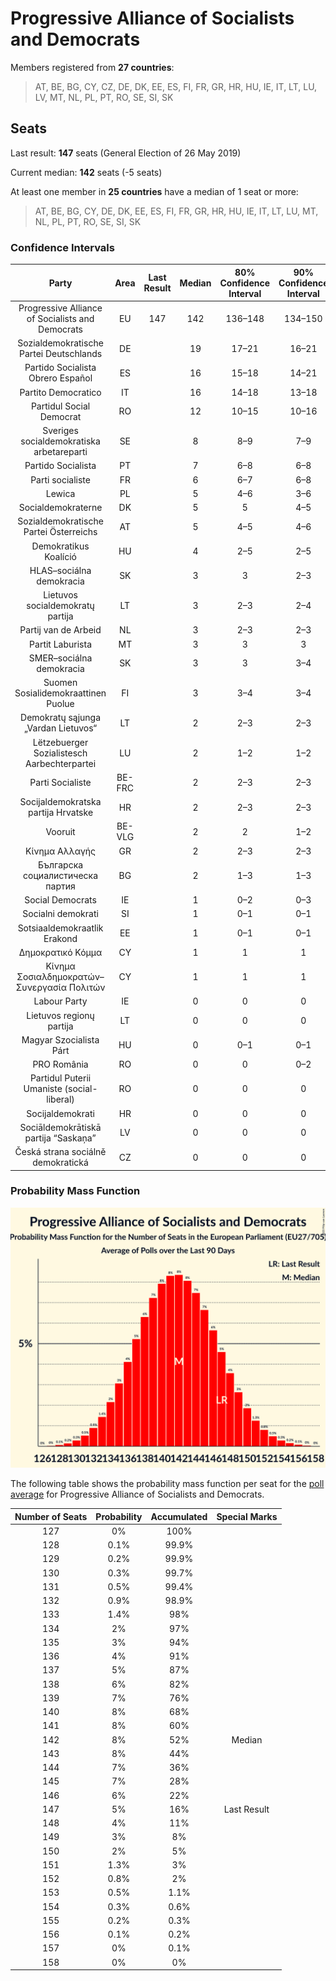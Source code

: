 # Progressive Alliance of Socialists and Democrats

Members registered from **27 countries**:

> AT, BE, BG, CY, CZ, DE, DK, EE, ES, FI, FR, GR, HR, HU, IE, IT, LT, LU, LV, MT, NL, PL, PT, RO, SE, SI, SK

## Seats

Last result: **147** seats (General Election of 26 May 2019)

Current median: **142** seats (-5 seats)

At least one member in **25 countries** have a median of 1 seat or more:

> AT, BE, BG, CY, DE, DK, EE, ES, FI, FR, GR, HR, HU, IE, IT, LT, LU, MT, NL, PL, PT, RO, SE, SI, SK

### Confidence Intervals

| Party | Area | Last Result | Median | 80% Confidence Interval | 90% Confidence Interval | 95% Confidence Interval | 99% Confidence Interval |
|:-----:|:----:|:-----------:|:------:|:-----------------------:|:-----------------------:|:-----------------------:|:-----------------------:|
| Progressive Alliance of Socialists and Democrats | EU | 147 | 142 | 136–148 | 134–150 | 133–151 | 130–154 |
| Sozialdemokratische Partei Deutschlands | DE | | 19 | 17–21 | 16–21 | 16–22 | 15–22 |
| Partido Socialista Obrero Español | ES | | 16 | 15–18 | 14–21 | 14–21 | 13–22 |
| Partito Democratico | IT | | 16 | 14–18 | 13–18 | 12–19 | 11–19 |
| Partidul Social Democrat | RO | | 12 | 10–15 | 10–16 | 9–16 | 9–16 |
| Sveriges socialdemokratiska arbetareparti | SE | | 8 | 8–9 | 7–9 | 7–9 | 7–9 |
| Partido Socialista | PT | | 7 | 6–8 | 6–8 | 6–9 | 6–9 |
| Parti socialiste | FR | | 6 | 6–7 | 6–8 | 5–8 | 5–8 |
| Lewica | PL | | 5 | 4–6 | 3–6 | 3–6 | 3–6 |
| Socialdemokraterne | DK | | 5 | 5 | 4–5 | 4–6 | 4–6 |
| Sozialdemokratische Partei Österreichs | AT | | 5 | 4–5 | 4–6 | 4–6 | 4–6 |
| Demokratikus Koalíció | HU | | 4 | 2–5 | 2–5 | 2–5 | 2–6 |
| HLAS–sociálna demokracia | SK | | 3 | 3 | 2–3 | 2–3 | 2–4 |
| Lietuvos socialdemokratų partija | LT | | 3 | 2–3 | 2–4 | 2–4 | 2–4 |
| Partij van de Arbeid | NL | | 3 | 2–3 | 2–3 | 2–3 | 2–3 |
| Partit Laburista | MT | | 3 | 3 | 3 | 3–4 | 3–4 |
| SMER–sociálna demokracia | SK | | 3 | 3 | 3–4 | 3–4 | 2–4 |
| Suomen Sosialidemokraattinen Puolue | FI | | 3 | 3–4 | 3–4 | 3–4 | 3–4 |
| Demokratų sąjunga „Vardan Lietuvos“ | LT | | 2 | 2–3 | 2–3 | 2–3 | 2–3 |
| Lëtzebuerger Sozialistesch Aarbechterpartei | LU | | 2 | 1–2 | 1–2 | 1–2 | 1–2 |
| Parti Socialiste | BE-FRC | | 2 | 2–3 | 2–3 | 2–3 | 2–3 |
| Socijaldemokratska partija Hrvatske | HR | | 2 | 2–3 | 2–3 | 2–3 | 2–3 |
| Vooruit | BE-VLG | | 2 | 2 | 1–2 | 1–2 | 1–3 |
| Κίνημα Αλλαγής | GR | | 2 | 2–3 | 2–3 | 2–3 | 2–3 |
| Българска социалистическа партия | BG | | 2 | 1–3 | 1–3 | 1–3 | 1–3 |
| Social Democrats | IE | | 1 | 0–2 | 0–3 | 0–3 | 0–3 |
| Socialni demokrati | SI | | 1 | 0–1 | 0–1 | 0–1 | 0–1 |
| Sotsiaaldemokraatlik Erakond | EE | | 1 | 0–1 | 0–1 | 0–1 | 0–1 |
| Δημοκρατικό Κόμμα | CY | | 1 | 1 | 1 | 1 | 1 |
| Κίνημα Σοσιαλδημοκρατών–Συνεργασία Πολιτών | CY | | 1 | 1 | 1 | 1 | 1 |
| Labour Party | IE | | 0 | 0 | 0 | 0 | 0 |
| Lietuvos regionų partija | LT | | 0 | 0 | 0 | 0 | 0–1 |
| Magyar Szocialista Párt | HU | | 0 | 0–1 | 0–1 | 0–1 | 0–2 |
| PRO România | RO | | 0 | 0 | 0–2 | 0–2 | 0–2 |
| Partidul Puterii Umaniste (social-liberal) | RO | | 0 | 0 | 0 | 0 | 0–2 |
| Socijaldemokrati | HR | | 0 | 0 | 0 | 0 | 0 |
| Sociāldemokrātiskā partija “Saskaņa” | LV | | 0 | 0 | 0 | 0 | 0 |
| Česká strana sociálně demokratická | CZ | | 0 | 0 | 0 | 0 | 0–1 |

### Probability Mass Function

![Graph with seats probability mass function not yet produced](average-2023-03-31-seats-pmf-progressiveallianceofsocialistsanddemocrats.png "Seats Probability Mass Function")

The following table shows the probability mass function per seat for the [poll average](average-2023-03-31.html) for Progressive Alliance of Socialists and Democrats.

| Number of Seats | Probability | Accumulated | Special Marks |
|:---------------:|:-----------:|:-----------:|:-------------:|
| 127 | 0% | 100% |  |
| 128 | 0.1% | 99.9% |  |
| 129 | 0.2% | 99.9% |  |
| 130 | 0.3% | 99.7% |  |
| 131 | 0.5% | 99.4% |  |
| 132 | 0.9% | 98.9% |  |
| 133 | 1.4% | 98% |  |
| 134 | 2% | 97% |  |
| 135 | 3% | 94% |  |
| 136 | 4% | 91% |  |
| 137 | 5% | 87% |  |
| 138 | 6% | 82% |  |
| 139 | 7% | 76% |  |
| 140 | 8% | 68% |  |
| 141 | 8% | 60% |  |
| 142 | 8% | 52% | Median |
| 143 | 8% | 44% |  |
| 144 | 7% | 36% |  |
| 145 | 7% | 28% |  |
| 146 | 6% | 22% |  |
| 147 | 5% | 16% | Last Result |
| 148 | 4% | 11% |  |
| 149 | 3% | 8% |  |
| 150 | 2% | 5% |  |
| 151 | 1.3% | 3% |  |
| 152 | 0.8% | 2% |  |
| 153 | 0.5% | 1.1% |  |
| 154 | 0.3% | 0.6% |  |
| 155 | 0.2% | 0.3% |  |
| 156 | 0.1% | 0.2% |  |
| 157 | 0% | 0.1% |  |
| 158 | 0% | 0% |  |


